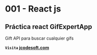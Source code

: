 # 001 - React js
 

## Práctica react GifExpertApp 
Gift API para buscar cualquier gifs  

**`Visita` [jcodesoft.com](https://jcodesoft.com)**
